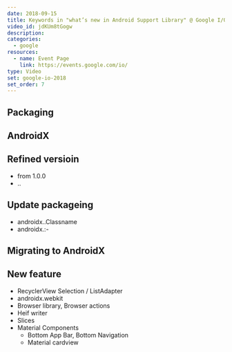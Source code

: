 ```yaml
---
date: 2018-09-15
title: Keywords in "what’s new in Android Support Library" @ Google I/O 2018
video_id: jdKUm8tGogw
description:
categories:
  - google
resources:
  - name: Event Page
    link: https://events.google.com/io/
type: Video
set: google-io-2018
set_order: 7
---
```


## Packaging
## AndroidX
## Refined versioin
- from 1.0.0
- <Major>.<Minor>.<Bugfix>
## Update packageing
- androidx.<faature>.Classname
- androidx.<feature>:<feature>-<subfature>
## Migrating to AndroidX
## New feature
- RecyclerView Selection / ListAdapter
- androidx.webkit
- Browser library, Browser actions
- Heif writer
- Slices
- Material Components
  - Bottom App Bar, Bottom Navigation
  - Material cardview
    